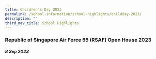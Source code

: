 ```yaml
---
title: Children's Day 2023
permalink: /school-information/school-highlights/childday-2023/
description: ""
third_nav_title: School Highlights
---
```

### Republic of Singapore Air Force 55 (RSAF) Open House 2023

##### 8 Sep 2023